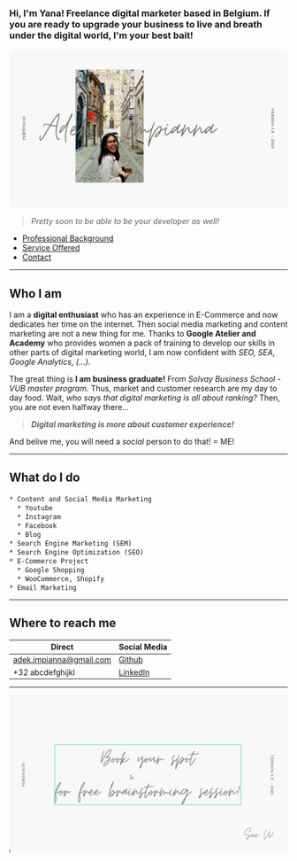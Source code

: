 ### Hi, I'm Yana! Freelance digital marketer based in Belgium. If you are ready to upgrade your business to live and breath under the digital world, I'm your best bait!

![yanaportofoliocover](2020-05-12-22-48-30.png)  



> _Pretty soon to be able to be your developer as well!_  

* [Professional Background](#who-i-am)
* [Service Offered](#what-do-i-do)
* [Contact](#where-to-reach-me)

---

## Who I am
I am a **digital enthusiast** who has an experience in E-Commerce and now dedicates her time on the internet. Then social media marketing and content marketing are not a new thing for me. Thanks to **Google Atelier and Academy** who provides women a pack of training to develop our skills in other parts  of digital marketing world, I am now confident with _SEO, SEA, Google Analytics, (...)._ 

The great thing is **I am business graduate!** From _Solvay Business School - VUB master program._ Thus, market and customer research are my day to day food. Wait, _who says that digital marketing is all about ranking?_ Then, you are not even halfway there...

> _**Digital marketing is more about customer experience!**_ 

And belive me, you will need a _social_ person to do that! = ME!

---

## What do I do
```
* Content and Social Media Marketing
  * Youtube
  * Instagram
  * Facebook
  * Blog
* Search Engine Marketing (SEM)
* Search Engine Optimization (SEO)
* E-Commerce Project
  * Google Shopping
  * WooCommerce, Shopify
* Email Marketing
```

---

## Where to reach me  

| Direct | Social Media |  
| ------ | ------ |  
| adek.impianna@gmail.com | [Github](https://github.com/adekimpianna) |  
| +32 abcdefghijkl | [LinkedIn](https://www.linkedin.com/in/adek-impianna-62a119161/) | 

---

![calltoaction](2020-05-13-00-15-05.png)